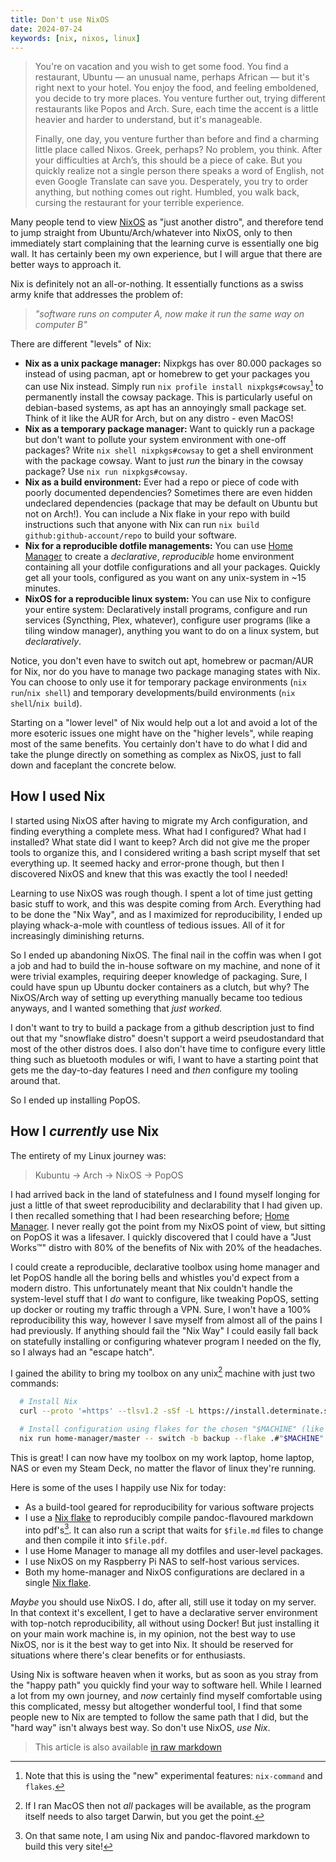 ```yaml
---
title: Don't use NixOS
date: 2024-07-24
keywords: [nix, nixos, linux]
---
```


> You're on vacation and you wish to get some food. You find a restaurant,
> Ubuntu — an unusual name, perhaps African — but it's right next to your
> hotel. You enjoy the food, and feeling emboldened, you decide to try more
> places. You venture further out, trying different restaurants like Popos and
> Arch. Sure, each time the accent is a little heavier and harder to understand,
> but it's manageable.
>
> Finally, one day, you venture further than before and find a charming
> little place called Nixos. Greek, perhaps? No problem, you think. After your
> difficulties at Arch’s, this should be a piece of cake. But you quickly
> realize not a single person there speaks a word of English, not even Google
> Translate can save you. Desperately, you try to order anything, but nothing
> comes out right. Humbled, you walk back, cursing the restaurant for your
> terrible experience.

Many people tend to view [NixOS](https://nixos.org/) as "just another distro",
and therefore tend to jump straight from Ubuntu/Arch/whatever into NixOS, only
to then immediately start complaining that the learning curve is essentially
one big wall. It has certainly been my own experience, but I will argue that
there are better ways to approach it.

Nix is definitely not an all-or-nothing. It essentially functions as a swiss
army knife that addresses the problem of:

> _"software runs on computer A, now make it run the same way on computer B"_

There are different "levels" of Nix:

- **Nix as a unix package manager:** Nixpkgs has over 80.000 packages so
  instead of using pacman, apt or homebrew to get your packages you can use
  Nix instead. Simply run `nix profile install nixpkgs#cowsay`[^1] to permanently
  install the cowsay package. This is particularly useful on debian-based
  systems, as apt has an annoyingly small package set. Think of it like the
  AUR for Arch, but on any distro - even MacOS!
- **Nix as a temporary package manager:** Want to quickly run a package but
  don't want to pollute your system environment with one-off packages? Write
  `nix shell nixpkgs#cowsay` to get a shell environment with the package
  cowsay. Want to just _run_ the binary in the cowsay package? Use 
  `nix run nixpkgs#cowsay`.
- **Nix as a build environment:** Ever had a repo or piece of code with
  poorly documented dependencies? Sometimes there are even hidden undeclared
  dependencies (package that may be default on Ubuntu but not on Arch!). You
  can include a Nix flake in your repo with build instructions such that anyone with
  Nix can run `nix build github:github-account/repo` to build your software.
- **Nix for a reproducible dotfile managements:** You can use [Home
  Manager](https://github.com/nix-community/home-manager) to create
  a _declarative_, _reproducible_ home environment containing all your
  dotfile configurations and all your packages. Quickly get all your tools,
  configured as you want on any unix-system in ~15 minutes.
- **NixOS for a reproducible linux system:** You can use Nix to configure your
  entire system: Declaratively install programs, configure and run services
  (Syncthing, Plex, whatever), configure user programs (like a tiling window
  manager), anything you want to do on a linux system, but _declaratively_.

Notice, you don't even have to switch out apt, homebrew or pacman/AUR for Nix,
nor do you have to manage two package managing states with Nix. You can choose
to only use it for temporary package environments (`nix run`/`nix shell`)
and temporary developments/build environments (`nix shell`/`nix build`).

Starting on a "lower level" of Nix would help out a lot and avoid a lot
of the more esoteric issues one might have on the "higher levels", while
reaping most of the same benefits. You certainly don't have to do what I did
and take the plunge directly on something as complex as NixOS, just to fall
down and faceplant the concrete below.

## How I used Nix

I started using NixOS after having to migrate my Arch configuration,
and finding everything a complete mess. What had I configured? What had I
installed? What state did I want to keep? Arch did not give me the proper
tools to organize this, and I considered writing a bash script myself that set
everything up. It seemed hacky and error-prone though, but then I discovered
NixOS and knew that this was exactly the tool I needed!

Learning to use NixOS was rough though. I spent a lot of time just getting
basic stuff to work, and this was despite coming from Arch. Everything had
to be done the "Nix Way", and as I maximized for reproducibility, I ended
up playing whack-a-mole with countless of tedious issues. All of it for
increasingly diminishing returns.

So I ended up abandoning NixOS. The final nail in the coffin was when I got
a job and had to build the in-house software on my machine, and none of it
were trivial examples, requiring deeper knowledge of packaging. Sure, I could
have spun up Ubuntu docker containers as a clutch, but why? The NixOS/Arch
way of setting up everything manually became too tedious anyways, and I
wanted something that _just worked._

I don't want to try to build a package from a github description just to find
out that my "snowflake distro" doesn't support a weird pseudostandard that
most of the other distros does. I also don't have time to configure every
little thing such as bluetooth modules or wifi, I want to have a starting
point that gets me the day-to-day features I need and _then_ configure my
tooling around that.

So I ended up installing PopOS.

## How I _currently_ use Nix

The entirety of my Linux journey was:

> Kubuntu → Arch → NixOS → PopOS

I had arrived back in the land of statefulness and I found myself longing
for just a little of that sweet reproducibility and declarability that I
had given up. I then recalled something that I had been researching before;
[Home Manager](https://github.com/nix-community/home-manager). I never really
got the point from my NixOS point of view, but sitting on PopOS it was a
lifesaver. I quickly discovered that I could have a "Just Works™" distro with
80% of the benefits of Nix with 20% of the headaches.

I could create a reproducible, declarative toolbox using home manager
and let PopOS handle all the boring bells and whistles you'd expect from
a modern distro. This unfortunately meant that Nix couldn't handle the
system-level stuff that I _do_ want to configure, like tweaking PopOS,
setting up docker or routing my traffic through a VPN. Sure, I won't have
a 100% reproducibility this way, however I save myself from almost all of
the pains I had previously. If anything should fail the "Nix Way" I could
easily fall back on statefully installing or configuring whatever program
I needed on the fly, so I always had an "escape hatch".

I gained the ability to bring my toolbox on any unix[^2] machine with just
two commands:

```sh
  # Install Nix
  curl --proto '=https' --tlsv1.2 -sSf -L https://install.determinate.systems/nix | sh -s -- install

  # Install configuration using flakes for the chosen "$MACHINE" (like "work-laptop")
  nix run home-manager/master -- switch -b backup --flake .#"$MACHINE"
```

This is great! I can now have my toolbox on my work laptop, home laptop,
NAS or even my Steam Deck, no matter the flavor of linux they're running.

Here is some of the uses I happily use Nix for today:

- As a build-tool geared for reproducibility for various software projects
- I use a [Nix
  flake](https://gist.github.com/rasmus-kirk/c56267f2256a5b1326eefdcb2da33d92)
  to reproducibly compile pandoc-flavoured markdown into pdf's[^3]. It can also
  run a script that waits for `$file.md` files to change and then compile
  it into `$file.pdf`.
- I use Home Manager to manage all my dotfiles and user-level packages.
- I use NixOS on my Raspberry Pi NAS to self-host various services.
- Both my home-manager and NixOS configurations are declared in a single
  [Nix flake](https://github.com/rasmus-kirk/nix-home-manager).

_Maybe_ you should use NixOS. I do, after all, still use it today on my
server. In that context it's excellent, I get to have a declarative server
environment with top-notch reproducibility, all without using Docker! But
just installing it on your main work machine is, in my opinion, not the
best way to use NixOS, nor is it the best way to get into Nix. It should be
reserved for situations where there's clear benefits or for enthusiasts.

Using Nix is software heaven when it works, but as soon as you stray from the
"happy path" you quickly find your way to software hell. While I learned a
lot from my own journey, and _now_ certainly find myself comfortable using
this complicated, messy but altogether wonderful tool, I find that some
people new to Nix are tempted to follow the same path that I did, but the
"hard way" isn't always best way. So don't use NixOS, _use Nix_.

> This article is also available [in raw markdown](./index.md)

[^1]: Note that this is using the "new" experimental features: `nix-command`
      and `flakes`.
[^2]: If I ran MacOS then not _all_ packages will be available, as the
      program itself needs to also target Darwin, but you get the point.
[^3]: On that same note, I am using Nix and pandoc-flavored markdown to
      build this very site!
